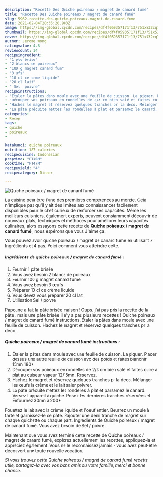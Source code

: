 ```yaml
---
description: "Recette Des Quiche poireaux / magret de canard fumé"
title: "Recette Des Quiche poireaux / magret de canard fumé"
slug: 5962-recette-des-quiche-poireaux-magret-de-canard-fume
date: 2021-02-04T20:35:20.983Z
image: https://img-global.cpcdn.com/recipes/df4f059357171f13/751x532cq70/quiche-poireaux-magret-de-canard-fume-photo-principale-de-la-recette.jpg
thumbnail: https://img-global.cpcdn.com/recipes/df4f059357171f13/751x532cq70/quiche-poireaux-magret-de-canard-fume-photo-principale-de-la-recette.jpg
cover: https://img-global.cpcdn.com/recipes/df4f059357171f13/751x532cq70/quiche-poireaux-magret-de-canard-fume-photo-principale-de-la-recette.jpg
author: Jerome Wong
ratingvalue: 4.8
reviewcount: 14
recipeingredient:
- "1 pte brise"
- "2 blancs de poireaux"
- "100 g magret canard fum"
- "3 ufs"
- "10 cl ce crme liquide"
- "20 cl lait"
- " Sel  poivre"
recipeinstructions:
- "Étaler la pâtes dans moule avec une feuille de cuisson. La piquer. Placer dessus une autre feuille de cuisson avc des poids et faites blanchir 15mn 180*"
- "Découper vos poireaux en rondelles de 2/3 cm bien salé et faites cuire à plat au cuiseur vapeur 12/15mn. Réservez."
- "Hachez le magret et réservez quelques tranches pr la deco. Mélanger les œufs la crème et le lait saler poivrer."
- "La pâte précuite mettez les rondelles à plat et parsemez le canard. Versez l appareil à quiche. Posez les dernieres tranches réservées et Enfournez 30mn à 200*"
categories:
- Resep
tags:
- quiche
- poireaux
- 

katakunci: quiche poireaux  
nutrition: 187 calories
recipecuisine: Indonesian
preptime: "PT16M"
cooktime: "PT47M"
recipeyield: "4"
recipecategory: Dinner

---
```



![Quiche poireaux / magret de canard fumé](https://img-global.cpcdn.com/recipes/df4f059357171f13/751x532cq70/quiche-poireaux-magret-de-canard-fume-photo-principale-de-la-recette.jpg)

La cuisine peut être l'une des premières compétences au monde. Cela n'implique pas qu'il y ait des limites aux connaissances facilement disponibles pour le chef curieux de renforcer ses capacités. Même les meilleurs cuisiniers, également experts, peuvent constamment découvrir de nouveaux plats, techniques et méthodes pour améliorer leurs capacités culinaires, alors essayons cette recette de <strong> Quiche poireaux / magret de canard fumé </strong>, nous espérons que vous J'aime ça.

<!--inarticleads1-->

Vous pouvez avoir quiche poireaux / magret de canard fumé en utilisant 7 Ingrédients et 4 pas. Voici comment vous atteindre cette.

##### Ingrédients de quiche poireaux / magret de canard fumé :

1. Fournir 1 pâte brisée
1. Vous avez besoin 2 blancs de poireaux
1. Fournir 100 g magret canard fumé
1. Vous avez besoin 3 œufs
1. Préparer 10 cl ce crème liquide
1. Vous devez vous préparer 20 cl lait
1. Utilisation  Sel / poivre


Papoune a fait la pâte brisée maison ! Oups. j&#39;ai pas pris la recette de la pâte . mais une pâte brisée il n&#39;y a pas plusieurs recettes ! Quiche poireaux / magret de canard fumé instructions. Étaler la pâtes dans moule avec une feuille de cuisson. Hachez le magret et réservez quelques tranches pr la deco. 

<!--inarticleads2-->

##### Quiche poireaux / magret de canard fumé instructions :

1. Étaler la pâtes dans moule avec une feuille de cuisson. La piquer. Placer dessus une autre feuille de cuisson avc des poids et faites blanchir 15mn 180*
1. Découper vos poireaux en rondelles de 2/3 cm bien salé et faites cuire à plat au cuiseur vapeur 12/15mn. Réservez.
1. Hachez le magret et réservez quelques tranches pr la deco. Mélanger les œufs la crème et le lait saler poivrer.
1. La pâte précuite mettez les rondelles à plat et parsemez le canard. Versez l appareil à quiche. Posez les dernieres tranches réservées et Enfournez 30mn à 200*


Fouettez le lait avec la crème liquide et l&#39;oeuf entier. Beurrez un moule à tarte et garnissez-le de pâte. Rajouter une demi tranche de magret sur chaque quichette ou chaque part. Ingredients de Quiche poireaux / magret de canard fumé. Vous avez besoin de Sel / poivre. 

<!--inarticleads1-->

<p>
Maintenant que vous avez terminé cette recette de Quiche poireaux / magret de canard fumé, explorez actuellement les recettes, appliquez-la et appréciez également. Vous ne le reconnaissez jamais - vous avez peut-être découvert une toute nouvelle vocation.
</p>

<p>
<i>Si vous trouvez cette Quiche poireaux / magret de canard fumé recette utile, partagez-la avec vos bons amis ou votre famille, merci et bonne chance.</i>
</p>
